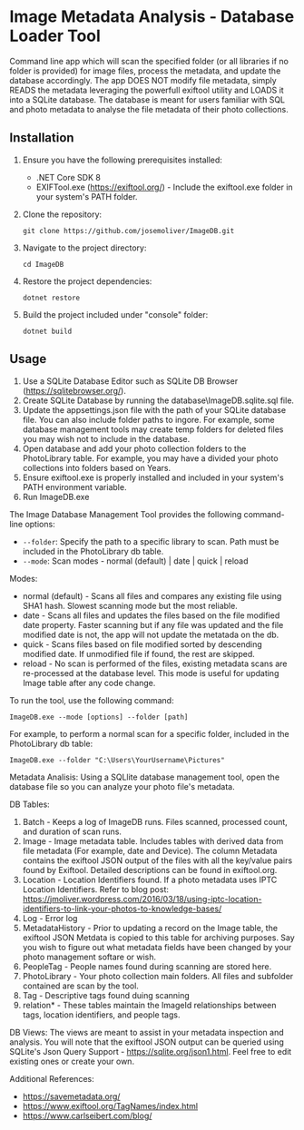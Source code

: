 # Image Metadata Analysis - Database Loader Tool
Command line app which will scan the specified folder (or all libraries if no folder is provided) for image files, process the metadata, and update the database accordingly. The app DOES NOT modify file metadata, simply READS the metadata leveraging the powerfull exiftool utility and LOADS it into a SQLite database. The database is meant for users familiar with SQL and photo metadata to analyse the file metadata of their photo collections.

## Installation

1. Ensure you have the following prerequisites installed:
   - .NET Core SDK 8
   - EXIFTool.exe (https://exiftool.org/) - Include the exiftool.exe folder in your system's PATH folder.

2. Clone the repository:
   ```
   git clone https://github.com/josemoliver/ImageDB.git
   ```

3. Navigate to the project directory:
   ```
   cd ImageDB
   ```

4. Restore the project dependencies:
   ```
   dotnet restore
   ```

5. Build the project included under "console" folder:
   ```
   dotnet build
   ```

## Usage

1. Use a SQLite Database Editor such as SQLite DB Browser (https://sqlitebrowser.org/). 
2. Create SQLite Database by running the database\ImageDB.sqlite.sql file.
3. Update the appsettings.json file with the path of your SQLite database file. You can also include folder paths to ingore. For example, some database management tools may create temp folders for deleted files you may wish not to include in the database. 
4. Open database and add your photo collection folders to the PhotoLibrary table. For example, you may have a divided your photo collections into folders based on Years.
5. Ensure exiftool.exe is properly installed and included in your system's PATH environment variable.
6. Run ImageDB.exe


The Image Database Management Tool provides the following command-line options:

- `--folder`: Specify the path to a specific library to scan. Path must be included in the PhotoLibrary db table.
- `--mode`: Scan modes - normal (default) | date | quick | reload

Modes:

- normal (default) - Scans all files and compares any existing file using SHA1 hash. Slowest scanning mode but the most reliable.
- date - Scans all files and updates the files based on the file modified date property. Faster scanning but if any file was updated and the file modified date is not, the app will not update the metatada on the db.
- quick - Scans files based on file modified sorted by descending modified date. If unmodified file if found, the rest are skipped.
- reload - No scan is performed of the files, existing metadata scans are re-processed at the database level. This mode is useful for updating Image table after any code change.
  

To run the tool, use the following command:

```
ImageDB.exe --mode [options] --folder [path]
```

For example, to perform a normal scan for a specific folder, included in the PhotoLibrary db table:

```
ImageDB.exe --folder "C:\Users\YourUsername\Pictures"
```

Metadata Analisis:
Using a SQLlite database management tool, open the database file so you can analyze your photo file's metadata.

DB Tables:
1. Batch - Keeps a log of ImageDB runs. Files scanned, processed count, and duration of scan runs.
2. Image - Image metadata table. Includes tables with derived data from file metadata (For example, date and Device). The column Metadata contains the exiftool JSON output of the files with all the key/value pairs found by Exiftool. Detailed descriptions can be found in exiftool.org.
3. Location - Location Identifiers found. If a photo metadata uses IPTC Location Identifiers. Refer to blog post: https://jmoliver.wordpress.com/2016/03/18/using-iptc-location-identifiers-to-link-your-photos-to-knowledge-bases/
4. Log - Error log
5. MetadataHistory - Prior to updating a record on the Image table, the exiftool JSON Metdata is copied to this table for archiving purposes. Say you wish to figure out what metadata fields have been changed by your photo management softare or wish.
6. PeopleTag - People names found during scanning are stored here.
7. PhotoLibrary - Your photo collection main folders. All files and subfolder contained are scan by the tool.
8. Tag - Descriptive tags found duing scanning
9. relation* - These tables maintain the ImageId relationships between tags, location identifiers, and people tags.

DB Views:
The views are meant to assist in your metadata inspection and analysis. You will note that the exiftool JSON output can be queried using SQLite's Json Query Support - https://sqlite.org/json1.html. Feel free to edit existing ones or create your own.

Additional References:
- https://savemetadata.org/
- https://www.exiftool.org/TagNames/index.html
- https://www.carlseibert.com/blog/




